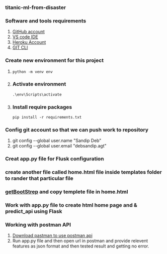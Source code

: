 ### titanic-ml-from-disaster

### Software and tools requirements

1. [GitHub account](https://github.com)
2. [VS code IDE](https://code.visualstudio.com)
3. [Heroku Account](https://heroku.com)
4. [GIT CLI](https://git-scm.com/downloads)

### Create new environment for this project
1.  ```
    python -m venv env
    ```
2. ### Activate environment
    ```
    .\env\Scripts\activate
    ```
3. ### Install require packages
    ```
    pip install -r requirements.txt
    ```
### Config git account so that we can push work to repository
1. git config --global user.name "Sandip Deb"
2. git config --global user.email "debsandip.agt"

### Creat app.py file for Flusk configuration
### create another file called home.html file inside templates folder to rander that particular file
### [getBootStrep](https://getbootstrap.com/docs/5.3/getting-started/introduction/) and copy templete file in home.html

### Work with app.py file to create html home page and & predict_api using Flask
### Working with postman API 
1. [Download pastman to use postman api ](https://www.postman.com/downloads/)
2.  Run app.py file and then open url in postman and provide relevent features as json format and then tested result and getting no error. 
